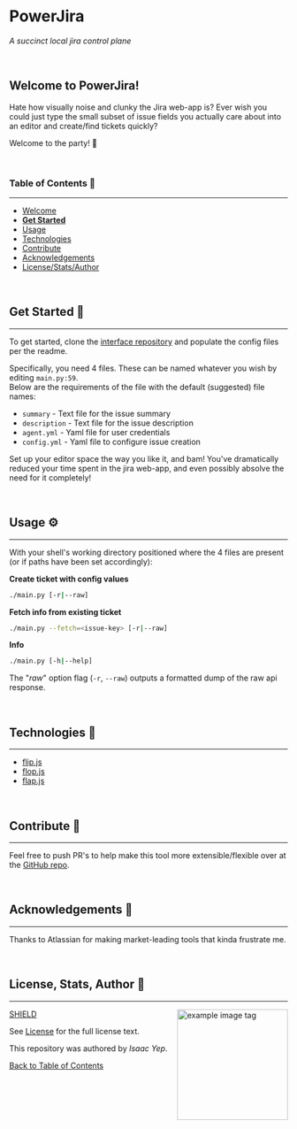 # **PowerJira**
*A succinct local jira control plane*

<br />

## **Welcome to PowerJira!**
Hate how visually noise and clunky the Jira web-app is? Ever wish you could just type the small subset of issue fields you actually care about into an editor and create/find tickets quickly?

Welcome to the party! 🥳

<br />

### **Table of Contents** 📖
<hr>

  - [Welcome](#welcome-to-powerjira)
  - [**Get Started**](#get-started-)
  - [Usage](#usage-)
  - [Technologies](#technologies-)
  - [Contribute](#Contribute-)
  - [Acknowledgements](#acknowledgements-)
  - [License/Stats/Author](#license-stats-author-)

<br />

## **Get Started 🚀**
<hr>

To get started, clone the [interface repository](https://github.com/anthonybench/powerjira) and populate the config files per the readme.

Specifically, you need 4 files. These can be named whatever you wish by editing `main.py:59`. \
Below are the requirements of the file with the default (suggested) file names:
- `summary` - Text file for the issue summary
- `description` - Text file for the issue description
- `agent.yml` - Yaml file for user credentials
- `config.yml` - Yaml file to configure issue creation

Set up your editor space the way you like it, and bam! You've dramatically reduced your time spent in the jira web-app, and even possibly absolve the need for it completely!

<br />

## **Usage ⚙**
<hr>

With your shell's working directory positioned where the 4 files are present (or if paths have been set accordingly):

**Create ticket with config values**
```sh
./main.py [-r|--raw]
```
**Fetch info from existing ticket**
```sh
./main.py --fetch=<issue-key> [-r|--raw]
```
**Info**
```sh
./main.py [-h|--help]
```

The "*raw*" option flag (`-r`, `--raw`) outputs a formatted dump of the raw api response.

<br />

## **Technologies 🧰**
<hr>

  - [flip.js](https://google.com)
  - [flop.js](https://google.com)
  - [flap.js](https://google.com)

<br />

## **Contribute 🤝**
<hr>

Feel free to push PR's to help make this tool more extensible/flexible over at the [GitHub repo](https://github.com/anthonybench/powerjira).

<br />

## **Acknowledgements 💙**
<hr>

Thanks to Atlassian for making market-leading tools that kinda frustrate me.

<br />

## **License, Stats, Author 📜**
<hr>

<img align="right" alt="example image tag" src="https://i.imgur.com/jtNwEWu.png" width="200" />

<!-- badge cluster -->

[SHIELD](https://shields.io/)

<!-- / -->
See [License](https://www.gnu.org/licenses/gpl-3.0.txt) for the full license text.

This repository was authored by *Isaac Yep*.

[Back to Table of Contents](#table-of-contents-📖)